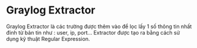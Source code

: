 # Graylog Extractor
Graylog Extractor là các trường được thêm vào để lọc lấy 1 số thông tin nhất đinh từ bản tin như : user, ip, port...  Extractor được tạo ra bằng cách sử dụng kỹ thuật Regular Expression.


